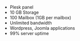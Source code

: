 - Plesk panel
- 10 GB Storage
- 100 Mailbox (1GB per mailbox)
- Unlimited bandwidth
- Wordpress, Joomla applications
- 99% server uptime

